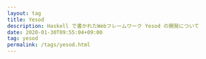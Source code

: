 ```yaml
---
layout: tag
title: Yesod
description: Haskell で書かれたWebフレームワーク Yesod の開発について
date: 2020-01-30T09:55:04+09:00
tag: yesod
permalink: /tags/yesod.html
---
```

